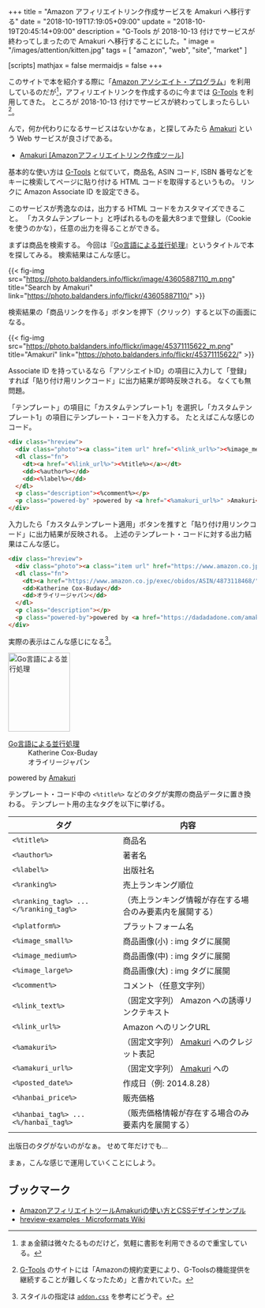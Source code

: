+++
title = "Amazon アフィリエイトリンク作成サービスを Amakuri へ移行する"
date = "2018-10-19T17:19:05+09:00"
update = "2018-10-19T20:45:14+09:00"
description = "G-Tools が 2018-10-13 付けでサービスが終わってしまったので Amakuri へ移行することにした。"
image = "/images/attention/kitten.jpg"
tags = [ "amazon", "web", "site", "market" ]

[scripts]
  mathjax = false
  mermaidjs = false
+++

このサイトで本を紹介する際に「[Amazon アソシエイト・プログラム](https://affiliate.amazon.co.jp/)」を利用しているのだが[^aa1]，アフィリエイトリンクを作成するのに今までは [G-Tools] を利用してきた。
ところが 2018-10-13 付けでサービスが終わってしまったらしい[^aa2]。

[^aa1]: まぁ金額は微々たるものだけど，気軽に書影を利用できるので重宝している。
[^aa2]: [G-Tools] のサイトには「Amazonの規約変更により、G-Toolsの機能提供を継続することが難しくなったため」と書かれていた。

んで，何か代わりになるサービスはないかなぁ，と探してみたら [Amakuri] という Web サービスが良さげである。

- [Amakuri [Amazonアフィリエイトリンク作成ツール]](https://dadadadone.com/amakuri/)

基本的な使い方は [G-Tools] と似ていて，商品名, ASIN コード, ISBN 番号などをキーに検索してページに貼り付ける HTML コードを取得するというもの。
リンクに Amazon Associate ID を設定できる。

このサービスが秀逸なのは，出力する HTML コードをカスタマイズできること。
「カスタムテンプレート」と呼ばれるものを最大8つまで登録し（Cookie を使うのかな），任意の出力を得ることができる。

まずは商品を検索する。
今回は『[Go言語による並行処理]』というタイトルで本を探してみる。
検索結果はこんな感じ。

{{< fig-img src="https://photo.baldanders.info/flickr/image/43605887110_m.png" title="Search by Amakuri" link="https://photo.baldanders.info/flickr/43605887110/" >}}

検索結果の「商品リンクを作る」ボタンを押下（クリック）すると以下の画面になる。

{{< fig-img src="https://photo.baldanders.info/flickr/image/45371115622_m.png" title="Amakuri" link="https://photo.baldanders.info/flickr/45371115622/" >}}

Associate ID を持っているなら「アソシエイトID」の項目に入力して「登録」すれば「貼り付け用リンクコード」に出力結果が即時反映される。
なくても無問題。

「テンプレート」の項目に「カスタムテンプレート1」を選択し「カスタムテンプレート1」の項目にテンプレート・コードを入力する。
たとえばこんな感じのコード。

```html
<div class="hreview">
  <div class="photo"><a class="item url" href="<%link_url%>"><%image_medium%></a></div>
  <dl class="fn">
    <dt><a href="<%link_url%>"><%title%></a></dt>
    <dd><%author%></dd>
    <dd><%label%></dd>
  </dl>
  <p class="description"><%comment%></p>
  <p class="powered-by" >powered by <a href="<%amakuri_url%>" >Amakuri</a></p>
</div>
```

入力したら「カスタムテンプレート適用」ボタンを推すと「貼り付け用リンクコード」に出力結果が反映される。
上述のテンプレート・コードに対する出力結果はこんな感じ。

```html
<div class="hreview">
  <div class="photo"><a class="item url" href="https://www.amazon.co.jp/exec/obidos/ASIN/4873118468/"><img src="https://images-fe.ssl-images-amazon.com/images/I/51pUKQajnaL._SL160_.jpg" width="125" height="160" alt="Go言語による並行処理"></a></div>
  <dl class="fn">
    <dt><a href="https://www.amazon.co.jp/exec/obidos/ASIN/4873118468/">Go言語による並行処理</a></dt>
    <dd>Katherine Cox-Buday</dd>
    <dd>オライリージャパン</dd>
  </dl>
  <p class="description"></p>
  <p class="powered-by">powered by <a href="https://dadadadone.com/amakuri/" >Amakuri</a></p>
</div>
```

実際の表示はこんな感じになる[^css1]。

<div class="hreview">
  <div class="photo"><a class="item url" href="https://www.amazon.co.jp/exec/obidos/ASIN/4873118468/baldandersinf-22"><img src="https://images-fe.ssl-images-amazon.com/images/I/51pUKQajnaL._SL160_.jpg" width="125" height="160" alt="Go言語による並行処理"></a></div>
  <dl class="fn">
    <dt><a href="https://www.amazon.co.jp/exec/obidos/ASIN/4873118468/baldandersinf-22">Go言語による並行処理</a></dt>
    <dd>Katherine Cox-Buday</dd>
    <dd>オライリージャパン</dd>
  </dl>
  <p class="description"></p>
  <p class="powered-by">powered by <a href="https://dadadadone.com/amakuri/" >Amakuri</a></p>
</div>

[^css1]: スタイルの指定は [`addon.css`](/css/addon.css) を参考にどうぞ。

テンプレート・コード中の `<%title%>` などのタグが実際の商品データに置き換わる。
テンプレート用の主なタグを以下に挙げる。

| タグ                                   | 内容                                                     |
| -------------------------------------- | -------------------------------------------------------- |
| `<%title%>`                            | 商品名                                                   |
| `<%author%>`                           | 著者名                                                   |
| `<%label%>`                            | 出版社名                                                 |
| `<%ranking%>`                          | 売上ランキング順位                                       |
| `<%ranking_tag%> ... </%ranking_tag%>` | （売上ランキング情報が存在する場合のみ要素内を展開する） |
| `<%platform%>`                         | プラットフォーム名                                       |
| `<%image_small%>`                      | 商品画像(小) : img タグに展開                            |
| `<%image_medium%>`                     | 商品画像(中) : img タグに展開                            |
| `<%image_large%>`                      | 商品画像(大) : img タグに展開                            |
| `<%comment%>`                          | コメント（任意文字列）                                   |
| `<%link_text%>`                        | （固定文字列） Amazon への誘導リンクテキスト             |
| `<%link_url%>`                         | Amazon へのリンクURL                                     |
| `<%amakuri%>`                          | （固定文字列） [Amakuri] へのクレジット表記              |
| `<%amakuri_url%>`                      | （固定文字列） [Amakuri] への                            |
| `<%posted_date%>`                      | 作成日（例: 2014.8.28）                                  |
| `<%hanbai_price%>`                     | 販売価格                                                 |
| `<%hanbai_tag%> ... <%/hanbai_tag%>`   | （販売価格情報が存在する場合のみ要素内を展開する）       |

出版日のタグがないのがなぁ。
せめて年だけでも...

まぁ，こんな感じで運用していくことにしよう。

## ブックマーク

- [AmazonアフィリエイトツールAmakuriの使い方とCSSデザインサンプル](https://naifix.com/amakuri/)
- [hreview-examples · Microformats Wiki](http://microformats.org/wiki/hreview-examples)

[G-Tools]: https://www.goodpic.com/mt/aws/ "G-Tools ブログとAmazon(アマゾン) アソシエイトでアフィリエイト"
[Amakuri]: https://dadadadone.com/amakuri/ "Amakuri [Amazonアフィリエイトリンク作成ツール]"
[Go言語による並行処理]: https://www.amazon.co.jp/exec/obidos/ASIN/4873118468/baldandersinf-22/ "Go言語による並行処理 | Katherine Cox-Buday, 山口 能迪 |本 | 通販 | Amazon"
